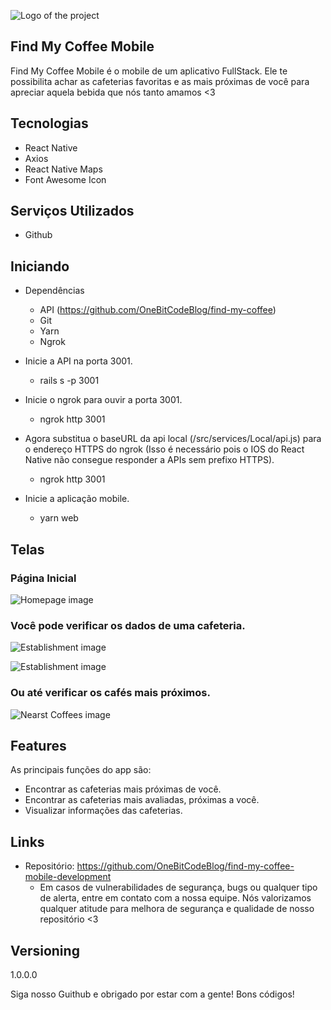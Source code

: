 
![Logo of the project](https://github.com/OneBitCodeBlog/find-my-coffee-client/blob/master/src/assets/readme/logo-fmc-01.png)


## Find My Coffee Mobile
Find My Coffee Mobile é o mobile de um aplicativo FullStack. Ele te possibilita achar as cafeterias favoritas e as mais próximas de você para apreciar aquela bebida que nós tanto amamos <3


## Tecnologias 

* React Native
* Axios
* React Native Maps
* Font Awesome Icon

## Serviços Utilizados

* Github


## Iniciando

* Dependências
  - API (https://github.com/OneBitCodeBlog/find-my-coffee)
  - Git
  - Yarn
  - Ngrok

* Inicie a API na porta 3001.
  - rails s -p 3001
  
* Inicie o ngrok para ouvir a porta 3001.
  - ngrok http 3001
  
* Agora substitua o baseURL da api local (/src/services/Local/api.js) para o endereço HTTPS do ngrok (Isso é necessário pois o IOS do React Native não consegue responder a APIs sem prefixo HTTPS).
  - ngrok http 3001
  
* Inicie a aplicação mobile. 
  - yarn web

## Telas

### Página Inicial
![Homepage image](https://github.com/OneBitCodeBlog/find-my-coffee-mobile-development/blob/master/src/assets/readme/home_page.jpeg)

### Você pode verificar os dados de uma cafeteria.
![Establishment image](https://github.com/OneBitCodeBlog/find-my-coffee-mobile-development/blob/master/src/assets/readme/establishment_1.jpeg)


![Establishment image](https://github.com/OneBitCodeBlog/find-my-coffee-mobile-development/blob/master/src/assets/readme/establishment_2.jpeg)

### Ou até verificar os cafés mais próximos.
![Nearst Coffees image](https://github.com/OneBitCodeBlog/find-my-coffee-mobile-development/blob/master/src/assets/readme/nearst_coffees.jpeg)


## Features

As principais funções do app são:
 - Encontrar as cafeterias mais próximas de você.
 - Encontrar as cafeterias mais avaliadas, próximas a você.
 - Visualizar informações das cafeterias.


## Links
  - Repositório: https://github.com/OneBitCodeBlog/find-my-coffee-mobile-development
    - Em casos de vulnerabilidades de segurança, bugs ou qualquer tipo de alerta,
      entre em contato com a nossa equipe. Nós valorizamos qualquer atitude para melhora
      de segurança e qualidade de nosso repositório <3

  ## Versioning

  1.0.0.0


  Siga nosso Guithub e obrigado por estar com a gente!
  Bons códigos!
